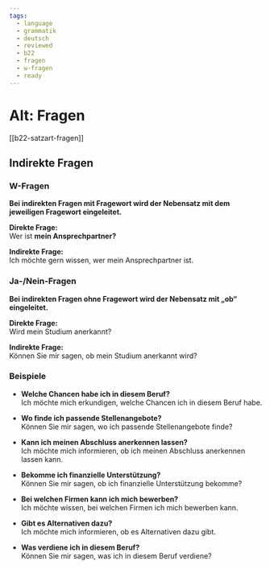 ```yaml
---
tags:
  - language
  - grammatik
  - deutsch
  - reviewed
  - b22
  - fragen
  - w-fragen
  - ready
---
```


# Alt: Fragen

[[b22-satzart-fragen]]

## Indirekte Fragen

### W-Fragen

__Bei indirekten Fragen mit Fragewort wird der Nebensatz mit dem jeweiligen Fragewort eingeleitet.__  
  
__Direkte Frage:__  
Wer ist __mein Ansprechpartner?__

__Indirekte Frage:__  
Ich möchte gern wissen, wer mein Ansprechpartner ist.

### Ja-/Nein-Fragen

__Bei indirekten Fragen ohne Fragewort wird der Nebensatz mit „ob“ eingeleitet.__  
  
__Direkte Frage:__  
Wird mein Studium anerkannt?

__Indirekte Frage:__  
Können Sie mir sagen, ob mein Studium anerkannt wird?

### Beispiele

- __Welche Chancen habe ich in diesem Beruf?__  
  Ich möchte mich erkundigen, welche Chancen ich in diesem Beruf habe.

- __Wo finde ich passende Stellenangebote?__  
  Können Sie mir sagen, wo ich passende Stellenangebote finde?

- __Kann ich meinen Abschluss anerkennen lassen?__  
  Ich möchte mich informieren, ob ich meinen Abschluss anerkennen lassen kann.

- __Bekomme ich finanzielle Unterstützung?__  
  Können Sie mir sagen, ob ich finanzielle Unterstützung bekomme?

- __Bei welchen Firmen kann ich mich bewerben?__  
  Ich möchte wissen, bei welchen Firmen ich mich bewerben kann.

- __Gibt es Alternativen dazu?__  
  Ich möchte mich informieren, ob es Alternativen dazu gibt.

- __Was verdiene ich in diesem Beruf?__  
  Können Sie mir sagen, was ich in diesem Beruf verdiene?
